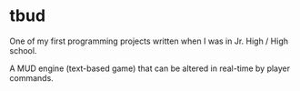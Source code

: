 tbud
====

One of my first programming projects written when I was in Jr. High / High school.

A MUD engine (text-based game) that can be altered in real-time by player commands.
